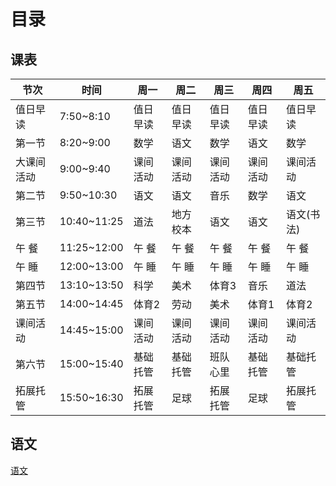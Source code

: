 # 目录

## 课表
| 节次       | 时间        | 周一     | 周二     | 周三     | 周四     | 周五       |
| ---------- | ----------- | -------- | -------- | -------- | -------- | ---------- |
| 值日早读   | 7:50~8:10   | 值日早读 | 值日早读 | 值日早读 | 值日早读 | 值日早读   |
| 第一节     | 8:20~9:00   | 数学     | 语文     | 数学     | 语文     | 数学       |
| 大课间活动 | 9:00~9:40   | 课间活动 | 课间活动 | 课间活动 | 课间活动 | 课间活动   |
| 第二节     | 9:50~10:30  | 语文     | 语文     | 音乐     | 数学     | 语文       |
| 第三节     | 10:40~11:25 | 道法     | 地方校本 | 语文     | 语文     | 语文(书法) |
| 午 餐      | 11:25~12:00 | 午 餐    | 午 餐    | 午 餐    | 午 餐    | 午 餐      |
| 午 睡      | 12:00~13:00 | 午 睡    | 午 睡    | 午 睡    | 午 睡    | 午 睡      |
| 第四节     | 13:10~13:50 | 科学     | 美术     | 体育3    | 音乐     | 道法       |
| 第五节     | 14:00~14:45 | 体育2    | 劳动     | 美术     | 体育1    | 体育2      |
| 课间活动   | 14:45~15:00 | 课间活动 | 课间活动 | 课间活动 | 课间活动 | 课间活动   |
| 第六节     | 15:00~15:40 | 基础托管 | 基础托管 | 班队心里 | 基础托管 | 基础托管   |
| 拓展托管   | 15:50~16:30 | 拓展托管 | 足球     | 拓展托管 | 足球     | 拓展托管   |

## 语文
[语文](xx/yw.html)